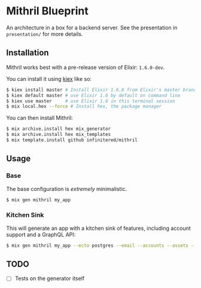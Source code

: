 # Mithril Blueprint

An architecture in a box for a backend server. See the presentation in `presentation/` for more details.

## Installation

Mithril works best with a pre-release version of Elixir: `1.6.0-dev`.

You can install it using [kiex](https://github.com/taylor/kiex) like so:

```sh
$ kiex install master # Install Elixir 1.6.0 from Elixir's master branch
$ kiex default master # use Elixir 1.6 by default on command line
$ kiex use master     # use Elixir 1.6 in this terminal session
$ mix local.hex --force # Install hex, the package manager
```

You can then install Mithril:

```sh
$ mix archive.install hex mix_generator
$ mix archive.install hex mix_templates
$ mix template.install github infinitered/mithril
```

## Usage

### Base

The base configuration is _extremely_ minimalistic.

```sh
$ mix gen mithril my_app
```

### Kitchen Sink

This will generate an app with a kitchen sink of features, including account support and a GraphQL API:

```sh
$ mix gen mithril my_app --ecto postgres --email --accounts --assets --asset-bundler webpack --api graphql --html slim
```

## TODO

- [ ] Tests on the generator itself